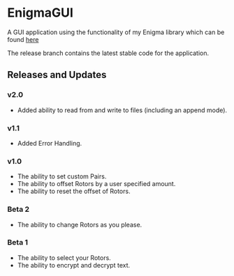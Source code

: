 # EnigmaGUI
A GUI application using the functionality of my Enigma library which can be found [here](https://github.com/c1ph3r-dev/Enigma)

The release branch contains the latest stable code for the application.

## Releases and Updates
### v2.0
* Added ability to read from and write to files (including an append mode).

### v1.1
* Added Error Handling.

### v1.0
* The ability to set custom Pairs.
* The ability to offset Rotors by a user specified amount.
* The ability to reset the offset of Rotors.

### Beta 2
* The ability to change Rotors as you please.

### Beta 1
* The ability to select your Rotors.
* The ability to encrypt and decrypt text.
